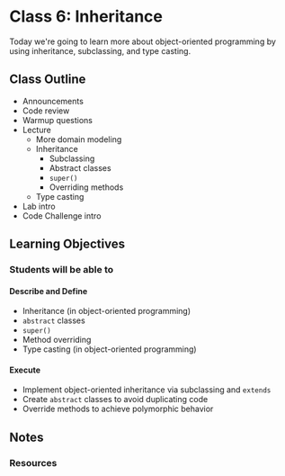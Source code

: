 # Class 6: Inheritance

Today we're going to learn more about object-oriented programming by using inheritance, subclassing, and type casting.

## Class Outline

- Announcements
- Code review
- Warmup questions
- Lecture
  - More domain modeling
  - Inheritance
    - Subclassing
    - Abstract classes
    - `super()`
    - Overriding methods
  - Type casting
- Lab intro
- Code Challenge intro

## Learning Objectives

### Students will be able to

#### Describe and Define

- Inheritance (in object-oriented programming)
- `abstract` classes
- `super()`
- Method overriding
- Type casting (in object-oriented programming)

#### Execute

- Implement object-oriented inheritance via subclassing and `extends`
- Create `abstract` classes to avoid duplicating code
- Override methods to achieve polymorphic behavior

## Notes

### Resources


